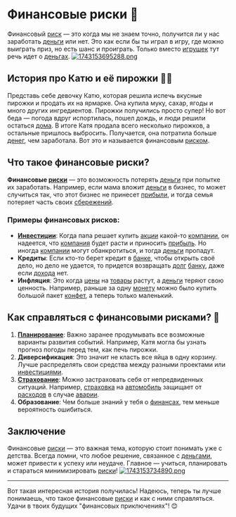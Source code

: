 # Финансовые риски 🌈

Финансовый [риск](investments.md) — это когда мы не знаем точно, получится ли у нас заработать [деньги](budget.md) или нет. Это как если бы ты играл в игру, где можно выиграть приз, но есть шанс и проиграть. Только вместо [игрушек](saving_goals.md) тут речь идет о [деньгах](budget.md).
[![1743153695288.png](https://i.postimg.cc/fLCZdVHk/1743153695288.png)](https://postimg.cc/628DJpxN)

## История про Катю и её пирожки 🍩🍰

Представь себе девочку Катю, которая решила испечь вкусные пирожки и продать их на ярмарке. Она купила муку, сахар, ягоды и много других ингредиентов. Пирожки получились просто супер! Но вот беда — погода вдруг испортилась, пошел дождь, и люди решили остаться [дома](insurance.md). В итоге Катя продала всего несколько пирожков, а остальные пришлось выбросить. Получается, она потратила больше [денег](budget.md), чем заработала. Вот это и называется финансовым [риском](investments.md).

## Что такое финансовые риски?

**Финансовые [риски](investments.md)** — это возможность потерять [деньги](budget.md) при попытке их заработать. Например, если мама вложит [деньги](budget.md) в бизнес, то может случиться так, что этот бизнес не принесет [прибыли](investments.md), и тогда семья потеряет часть своих [сбережений](saving.md).

### Примеры финансовых рисков:
- **[Инвестиции](investments.md)**: Когда папа решает купить [акции](investments.md) какой-то [компании](investments.md), он надеется, что [компания](investments.md) будет расти и приносить [прибыль](investments.md). Но иногда [компании](investments.md) могут обанкротиться, и тогда [деньги](budget.md) пропадут.
- **Кредиты**: Если кто-то берет кредит в [банке](credit.md), чтобы открыть своё дело, но дело не удается, то придется возвращать [долг](financial_literacy.md) [банку](credit.md), даже если [дохода](income.md) нет.
- **Инфляция**: Это когда [цены](percent.md) на [товары](percent.md) растут, а [деньги](budget.md) теряют свою ценность. Например, раньше за одну [монету](percent.md) можно было купить большой пакет [конфет](income.md), а теперь только маленький.

## Как справляться с финансовыми рисками? 🚀

1. **[Планирование](financial_plan.md)**: Важно заранее продумывать все возможные варианты развития событий. Например, Катя могла бы узнать прогноз погоды перед тем, как печь пирожки.
2. **Диверсификация**: Это значит не класть все яйца в одну корзину. Лучше распределять свои средства между разными проектами или [инвестициями](investments.md).
3. **[Страхование](insurance.md)**: Можно застраховать себя от непредвиденных ситуаций. Например, [страховка](insurance.md) на [автомобиль](insurance.md) защищает от [расходов](budget.md) в случае [аварии](insurance.md).
4. **Образование**: Чем больше знаний у тебя о [финансах](budget.md), тем меньше вероятность ошибиться.

## Заключение

Финансовые [риски](investments.md) — это важная тема, которую стоит понимать уже с детства. Всегда помни, что любое решение, связанное с [деньгами](budget.md), может привести к успеху или неудаче. Главное — учиться, планировать и стараться минимизировать [риски](investments.md)!
[![1743153734890.png](https://i.postimg.cc/g2mCVzZZ/1743153734890.png)](https://postimg.cc/RNpp9zGS)


---

Вот такая интересная история получилась! Надеюсь, теперь ты лучше понимаешь, что такое финансовые [риски](investments.md) и как с ними справляться. Удачи в твоих будущих "финансовых приключениях"! 😊